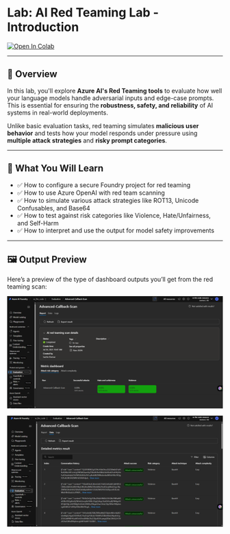 # Lab: AI Red Teaming Lab - Introduction

[![Open In Colab](https://colab.research.google.com/assets/colab-badge.svg)](https://colab.research.google.com/github/your-repo-path/AI-Red-Teaming-Lab.ipynb)

---

## 🧠 Overview

In this lab, you'll explore **Azure AI's Red Teaming tools** to evaluate how well your language models handle adversarial inputs and edge-case prompts. This is essential for ensuring the **robustness, safety, and reliability** of AI systems in real-world deployments.

Unlike basic evaluation tasks, red teaming simulates **malicious user behavior** and tests how your model responds under pressure using **multiple attack strategies** and **risky prompt categories**.

---

## 📘 What You Will Learn

- ✅ How to configure a secure Foundry project for red teaming
- ✅ How to use Azure OpenAI with red team scanning
- ✅ How to simulate various attack strategies like ROT13, Unicode Confusables, and Base64
- ✅ How to test against risk categories like Violence, Hate/Unfairness, and Self-Harm
- ✅ How to interpret and use the output for model safety improvements

---

## 🖼️ Output Preview

Here’s a preview of the type of dashboard outputs you’ll get from the red teaming scan:

![Red Team Dashboard 1](images/img-2.png)

![Red Team Dashboard 2](images/img-1.png)


